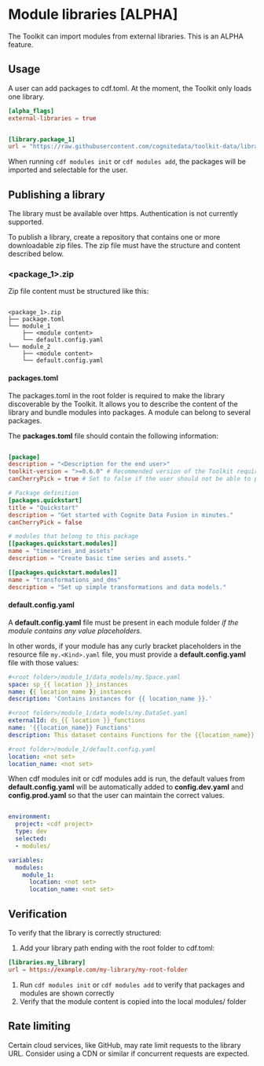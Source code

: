 # Module libraries [ALPHA]

The Toolkit can import modules from external libraries. This is an ALPHA feature.

## Usage

A user can add packages to cdf.toml. At the moment, the Toolkit only loads one library.

```toml
[alpha_flags]
external-libraries = true


[library.package_1]
url = "https://raw.githubusercontent.com/cognitedata/toolkit-data/librarian/builtins.zip"

```

When running `cdf modules init` or `cdf modules add`, the packages will be imported and selectable for the user.

## Publishing a library

The library must be available over https. Authentication is not currently supported.

To publish a library, create a repository that contains one or more downloadable zip files.
The zip file must have the structure and content described below.

### <package_1>.zip

Zip file content must be structured like this:

```shell

<package_1>.zip
├── package.toml
└── module_1
    ├── <module content>
    └── default.config.yaml
└── module_2
    ├── <module content>
    └── default.config.yaml
```

#### packages.toml

The packages.toml in the root folder is required to make the library discoverable by the Toolkit. It allows you to describe
the content of the library and bundle modules into packages. A module can belong to several packages.

The **packages.toml** file should contain the following information:

```toml

[package]
description = "<Description for the end user>"
toolkit-version = ">=0.6.0" # Recommended version of the Toolkit required to use this library
canCherryPick = true # Set to false if the user should not be able to pick individual modules in this package

# Package definition
[packages.quickstart]
title = "Quickstart"
description = "Get started with Cognite Data Fusion in minutes."
canCherryPick = false

# modules that belong to this package
[[packages.quickstart.modules]]
name = "timeseries_and_assets"
description = "Create basic time series and assets."

[[packages.quickstart.modules]]
name = "transformations_and_dms"
description = "Set up simple transformations and data models."
```

#### default.config.yaml

A **default.config.yaml** file must be present in each module folder *if the module contains any value placeholders.*

In other words, if your module has any curly bracket placeholders in the resource file `my.<Kind>.yaml` file,
you must provide a **default.config.yaml** file with those values:

```yaml
#<root folder>/module_1/data_models/my.Space.yaml
space: sp_{{ location }}_instances
name: {{ location_name }}_instances
description: 'Contains instances for {{ location_name }}.'

#<root folder>/module_1/data_models/my.DataSet.yaml
externalId: ds_{{ location }}_functions
name: '{{location_name}} Functions'
description: This dataset contains Functions for the {{location_name}}.

#root folder>/module_1/default.config.yaml
location: <not set>
location_name: <not set>
```

When cdf modules init or cdf modules add is run, the default values from **default.config.yaml** will be automatically
added to **config.dev.yaml** and **config.prod.yaml** so that the user can maintain the correct values.

```yaml

environment:
  project: <cdf project>
  type: dev
  selected:
  - modules/

variables:
  modules:
    module_1:
      location: <not set>
      location_name: <not set>
```

## Verification

To verify that the library is correctly structured:

1. Add your library path ending with the root folder to cdf.toml:

```toml
[libraries.my_library]
url = https://example.com/my-library/my-root-folder
```

1. Run `cdf modules init` or `cdf modules add` to verify that packages and modules are shown correctly
1. Verify that the module content is copied into the local modules/ folder

## Rate limiting

Certain cloud services, like GitHub, may rate limit requests to the library URL. Consider using a CDN or
similar if concurrent requests are expected.
